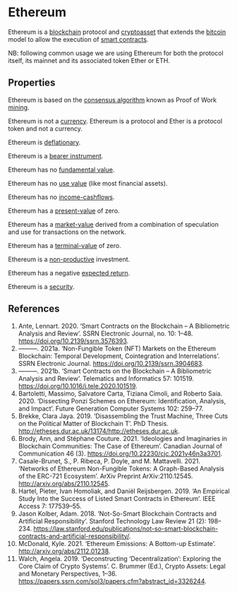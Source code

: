 # Ethereum

Ethereum is a [blockchain](blockchain.md) protocol and [cryptoasset](cryptoasset.md) that extends the [bitcoin](bitcoin.md) model to allow the execution of [smart contracts](smart-contracts.md).

NB: following common usage we are using Ethereum for both the protocol itself, its mainnet and its associated token Ether or ETH.

## Properties

Ethereum is based on the [consensus algorithm](consensus-algorithm.md) known as Proof of Work [mining](mining.md).

Ethereum is not a [currency](currency.md). Ethereum is a protocol and Ether is a protocol token and not a currency.

Ethereum is [deflationary](deflationary.md).

Ethereum is a [bearer instrument](bearer-instrument.md).

Ethereum has no [fundamental value](fundamental-value.md).

Ethereum has no [use value](use-value.md) (like most financial assets).

Ethereum has no [income-cashflows](income-cashflows.md).

Ethereum has a [present-value](present-value.md) of zero.

Ethereum has a [market-value](market-value.md) derived from a combination of speculation and use for transactions on the network.

Ethereum has a [terminal-value](terminal-value.md) of zero.

Ethereum is a [non-productive](productive-asset.md) investment.

Ethereum has a negative [expected return](expected-return.md).

Ethereum is a [security](security.md).

## References

1. Ante, Lennart. 2020. ‘Smart Contracts on the Blockchain – A Bibliometric Analysis and Review’. SSRN Electronic Journal, no. 10: 1–48. https://doi.org/10.2139/ssrn.3576393.
1. ———. 2021a. ‘Non-Fungible Token (NFT) Markets on the Ethereum Blockchain: Temporal Development, Cointegration and Interrelations’. SSRN Electronic Journal. https://doi.org/10.2139/ssrn.3904683.
1. ———. 2021b. ‘Smart Contracts on the Blockchain – A Bibliometric Analysis and Review’. Telematics and Informatics 57: 101519. https://doi.org/10.1016/j.tele.2020.101519.
1. Bartoletti, Massimo, Salvatore Carta, Tiziana Cimoli, and Roberto Saia. 2020. ‘Dissecting Ponzi Schemes on Ethereum: Identification, Analysis, and Impact’. Future Generation Computer Systems 102: 259–77.
1. Brekke, Clara Jaya. 2019. ‘Disassembling the Trust Machine, Three Cuts on the Political Matter of Blockchain T’. PhD Thesis. http://etheses.dur.ac.uk/13174/http://etheses.dur.ac.uk.
1. Brody, Ann, and Stéphane Couture. 2021. ‘Ideologies and Imaginaries in Blockchain Communities: The Case of Ethereum’. Canadian Journal of Communication 46 (3). https://doi.org/10.22230/cjc.2021v46n3a3701.
1. Casale-Brunet, S., P. Ribeca, P. Doyle, and M. Mattavelli. 2021. ‘Networks of Ethereum Non-Fungible Tokens: A Graph-Based Analysis of the ERC-721 Ecosystem’. ArXiv Preprint ArXiv:2110.12545. http://arxiv.org/abs/2110.12545.
1. Hartel, Pieter, Ivan Homoliak, and Daniël Reijsbergen. 2019. ‘An Empirical Study Into the Success of Listed Smart Contracts in Ethereum’. IEEE Access 7: 177539–55.
1. Jason Kolber, Adam. 2018. ‘Not-So-Smart Blockchain Contracts and Artificial Responsibility’. Stanford Technology Law Review 21 (2): 198–234. https://law.stanford.edu/publications/not-so-smart-blockchain-contracts-and-artificial-responsibility/.
1. McDonald, Kyle. 2021. ‘Ethereum Emissions: A Bottom-up Estimate’. http://arxiv.org/abs/2112.01238.
1. Walch, Angela. 2019. ‘Deconstructing ‘Decentralization’: Exploring the Core Claim of Crypto Systems’. C. Brummer (Ed.), Crypto Assets: Legal and Monetary Perspectives, 1–36. https://papers.ssrn.com/sol3/papers.cfm?abstract_id=3326244.
